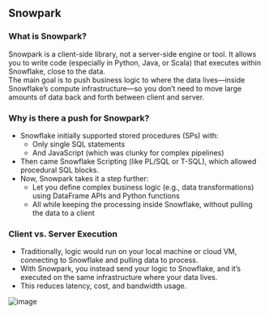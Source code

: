 ## Snowpark 

### What is Snowpark?
Snowpark is a client-side library, not a server-side engine or tool. It allows you to write code (especially in Python, Java, or Scala) that executes within Snowflake, close to the data.   
The main goal is to push business logic to where the data lives—inside Snowflake’s compute infrastructure—so you don’t need to move large amounts of data back and forth between client and server.

### Why is there a push for Snowpark?
- Snowflake initially supported stored procedures (SPs) with:
  - Only single SQL statements
  - And JavaScript (which was clunky for complex pipelines)
- Then came Snowflake Scripting (like PL/SQL or T-SQL), which allowed procedural SQL blocks.
- Now, Snowpark takes it a step further:
  - Let you define complex business logic (e.g., data transformations) using DataFrame APIs and Python functions
  - All while keeping the processing inside Snowflake, without pulling the data to a client

### Client vs. Server Execution
- Traditionally, logic would run on your local machine or cloud VM, connecting to Snowflake and pulling data to process.
- With Snowpark, you instead send your logic to Snowflake, and it’s executed on the same infrastructure where your data lives.
- This reduces latency, cost, and bandwidth usage.

![image](https://github.com/user-attachments/assets/b4cf48f2-74a3-46ae-83f8-880435d0c968)












